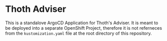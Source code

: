 # Thoth Adviser 

This is a standalove ArgoCD Application for Thoth's Adviser. It is meant to be deployed into a separate OpenShift
Project, therefore it is not referneces from the `kustomization.yaml` file at the root directory of this
repository.